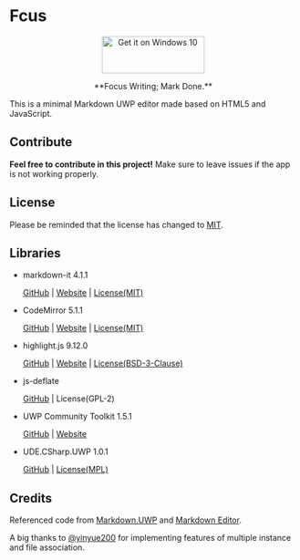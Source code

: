 <p align="center"><h1>Fcus</h1></p>

<p align="center"><a href="https://www.microsoft.com/store/apps/9nblggh4trr4?ocid=badge"><img height="65" width="180" alt="Get it on Windows 10" src="https://assets.windowsphone.com/f2f77ec7-9ba9-4850-9ebe-77e366d08adc/English_Get_it_Win_10_InvariantCulture_Default.png"/></a></p>

<p align="center">**Focus Writing; Mark Done.**</p>

This is a minimal Markdown UWP editor made based on HTML5 and JavaScript.

## Contribute

**Feel free to contribute in this project!** Make sure to leave issues if the app is not working properly.

## License

Please be reminded that the license has changed to [MIT](https://github.com/patrick330602/Fcus/blob/master/LICENSE).

## Libraries

+ markdown-it 4.1.1

  [GitHub](https://github.com/markdown-it/markdown-it) | [Website](https://markdown-it.github.io/) | [License(MIT)](https://github.com/markdown-it/markdown-it/blob/master/LICENSE)

+ CodeMirror 5.1.1

  [GitHub](https://github.com/codemirror/codemirror) | [Website](http://codemirror.net/) | [License(MIT)](http://codemirror.net/LICENSE)

+ highlight.js 9.12.0

  [GitHub](https://github.com/isagalaev/highlight.js) | [Website](https://highlightjs.org/) | [License(BSD-3-Clause)](https://github.com/isagalaev/highlight.js/blob/master/LICENSE)

+ js-deflate

  [GitHub](https://github.com/dankogai/js-deflate) | License(GPL-2)


+ UWP Community Toolkit 1.5.1

  [GitHub](https://github.com/Microsoft/UWPCommunityToolkit) | [Website](http://docs.uwpcommunitytoolkit.com/) 

+ UDE.CSharp.UWP 1.0.1

  [GitHub](https://github.com/linquize/ude) | [License(MPL)](https://raw.githubusercontent.com/linquize/ude/master/license/MPL-1.1.txt)

## Credits

Referenced code from [Markdown.UWP](https://github.com/chenguanzhou/MarkDown.UWP) and [Markdown Editor](https://github.com/jbt/markdown-editor).

A big thanks to [@yinyue200](https://github.com/yinyue200) for implementing features of multiple instance and file association.

